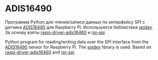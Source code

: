 # ADIS16490

Программа Python для чтения/записи данных по интерфейсу SPI с датчика [ADIS16490](https://www.analog.com/media/en/technical-documentation/data-sheets/adis16490.pdf) для Raspberry Pi. Используется библиотека [spidev](https://github.com/doceme/py-spidev). За основу взяты [raspi-driver-adis16460](https://github.com/islandpeak/raspi-driver-adis16460) и [rpi-spi](https://github.com/omgzergrush/rpi-spi).    

Python program for reading/writing data over the SPI interface from the [ADIS16490](https://www.analog.com/media/en/technical-documentation/data-sheets/adis16490.pdf) sensor for Raspberry Pi. The [spidev](https://github.com/doceme/py-spidev) library is used. Based on [raspi-driver-adis16460](https://github.com/islandpeak/raspi-driver-adis16460) and [rpi-spi](https://github.com/omgzergrush/rpi-spi).    
